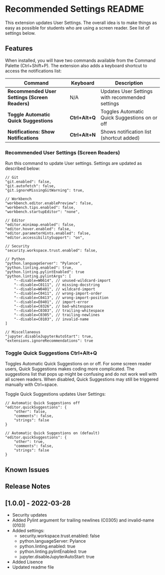 # Recommended Settings README

This extension updates User Settings. The overall idea is to make things as easy as possible for students who are using a screen reader. See list of settings below.

## Features

When installed, you will have two commands available from the Command Palette (Ctrl+Shift+P). The extension also adds a keyboard shortcut to access the notifications list:

| Command                                        | Keyboard       | Description                                                   |
| -----------                                    | -----------    | -----------                                                   |
| __Recommended User Settings (Screen Readers)__ | N/A            | Updates User Settings with recommended settings |
| __Toggle Automatic Quick Suggestions__         | __Ctrl+Alt+Q__ | Toggles Automatic Quick Suggestions on or off                 |
| __Notifications: Show Notifications__          | __Ctrl+Alt+N__ | Shows notification list (shortcut added)                      |

### Recommended User Settings (Screen Readers)

Run this command to update User settings. Settings are updated as described below:

```
// Git
"git.enabled": false,
"git.autofetch": false,
"git.ignoreMissingGitWarning": true,

// Workbench
"workbench.editor.enablePreview": false,
"workbench.tips.enabled": false,
"workbench.startupEditor": "none",

// Editor
"editor.minimap.enabled": false,
"editor.hover.enabled": false,
"editor.parameterHints.enabled": false,
"editor.accessibilitySupport": "on",

// Security
"security.workspace.trust.enabled": false,

// Python
"python.languageServer": "Pylance",
"python.linting.enabled": true,
"python.linting.pylintEnabled": true
"python.linting.pylintArgs": [
    "--disable=W0614", // unused-wildcard-import
    "--disable=C0111", // missing-docstring
    "--disable=W0401", // wildcard-import
    "--disable=C0411", // wrong-import-order
    "--disable=C0413", // wrong-import-position
    "--disable=E0401", // import-error
    "--disable=C0326", // bad-whitespace
    "--disable=C0303", // trailing-whitespace
    "--disable=C0305", // trailing-newlines
    "--disable=C0103", // invalid-name
]

// Miscellaneous
"jupyter.disableJupyterAutoStart": true,
"extensions.ignoreRecommendations": true
```

### Toggle Quick Suggestions Ctrl+Alt+Q

Toggles Automatic Quick Suggestions on or off. For some screen reader users, Quick Suggestions makes coding more complicated. The suggestions list that pops up might be confusing and do not work well with all screen readers. When disabled, Quick Suggestions may still be triggered manually with Ctrl+space.

Toggle Quick Suggestions updates User Settings:

```
// Automatic Quick Suggestions off
"editor.quickSuggestions": {
    "other": false,
    "comments": false,
    "strings": false
}

// Automatic Quick Suggestions on (default)
"editor.quickSuggestions": {
    "other": true,
    "comments": false,
    "strings": false
}
```

## Known Issues

## Release Notes

## [1.0.0] - 2022-03-28

- Security updates
- Added Pylint argument for trailing newlines (C0305) and invalid-name (0103)
- Added settings:
    - security.workspace.trust.enabled: false
    - python.languageServer: Pylance
    - python.linting.enabled: true
    - python.linting.pylintEnabled: true
    - jupyter.disableJupyterAutoStart: true
- Added Lisence
- Updated readme file
